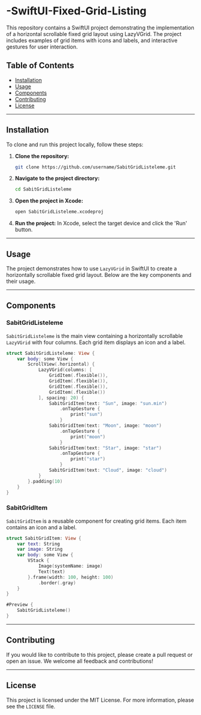 # -SwiftUI-Fixed-Grid-Listing
This repository contains a SwiftUI project demonstrating the implementation of a horizontal scrollable fixed grid layout using LazyVGrid. The project includes examples of grid items with icons and labels, and interactive gestures for user interaction.


## Table of Contents
- [Installation](#installation)
- [Usage](#usage)
- [Components](#components)
- [Contributing](#contributing)
- [License](#license)

---

## Installation
To clone and run this project locally, follow these steps:

1. **Clone the repository:**
   ```sh
   git clone https://github.com/username/SabitGridListeleme.git
   ```

2. **Navigate to the project directory:**
   ```sh
   cd SabitGridListeleme
   ```

3. **Open the project in Xcode:**
   ```sh
   open SabitGridListeleme.xcodeproj
   ```

4. **Run the project:**
   In Xcode, select the target device and click the 'Run' button.

---

## Usage
The project demonstrates how to use `LazyVGrid` in SwiftUI to create a horizontally scrollable fixed grid layout. Below are the key components and their usage.

---

## Components

### SabitGridListeleme
`SabitGridListeleme` is the main view containing a horizontally scrollable `LazyVGrid` with four columns. Each grid item displays an icon and a label.

```swift
struct SabitGridListeleme: View {
    var body: some View {
        ScrollView(.horizontal) {
            LazyVGrid(columns: [
                GridItem(.flexible()),
                GridItem(.flexible()),
                GridItem(.flexible()),
                GridItem(.flexible())
            ], spacing: 20) {
                SabitGridItem(text: "Sun", image: "sun.min")
                    .onTapGesture {
                        print("sun")
                    }
                SabitGridItem(text: "Moon", image: "moon")
                    .onTapGesture {
                        print("moon")
                    }
                SabitGridItem(text: "Star", image: "star")
                    .onTapGesture {
                        print("star")
                    }
                SabitGridItem(text: "Cloud", image: "cloud")
            }
        }.padding(10)
    }
}
```

### SabitGridItem
`SabitGridItem` is a reusable component for creating grid items. Each item contains an icon and a label.

```swift
struct SabitGridItem: View {
    var text: String
    var image: String
    var body: some View {
        VStack {
            Image(systemName: image)
            Text(text)
        }.frame(width: 100, height: 100)
            .border(.gray)
    }
}

#Preview {
    SabitGridListeleme()
}
```

---

## Contributing
If you would like to contribute to this project, please create a pull request or open an issue. We welcome all feedback and contributions!

---

## License
This project is licensed under the MIT License. For more information, please see the `LICENSE` file.

